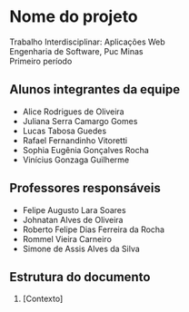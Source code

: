 # Nome do projeto

Trabalho Interdisciplinar: Aplicações Web  
Engenharia de Software, Puc Minas  
Primeiro período  

## Alunos integrantes da equipe

* Alice Rodrigues de Oliveira
* Juliana Serra Camargo Gomes
* Lucas Tabosa Guedes
* Rafael Fernandinho Vitoretti
* Sophia Eugênia Gonçalves Rocha
* Vinícius Gonzaga Guilherme 

## Professores responsáveis

* Felipe Augusto Lara Soares
* Johnatan Alves de Oliveira
* Roberto Felipe Dias Ferreira da Rocha
* Rommel Vieira Carneiro
* Simone de Assis Alves da Silva


## Estrutura do documento
1. [Contexto]
